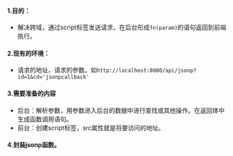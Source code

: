 #### 1.目的：
* 解决跨域，通过script标签发送请求，在后台形成`fn(param)`的语句返回到前端执行。

#### 2.现有的环境：
* 请求的地址，请求的参数。如`http://localhost:8080/api/jsonp?id=1&cd='jsonpcallback'`

#### 3.需要准备的内容
* 后台：解析参数，用参数进入后台的数据中进行查找或其他操作。在返回体中生成函数调用语句。
* 前台：创建script标签，src属性就是将要访问的地址。

#### 4.封装jsonp函数。
